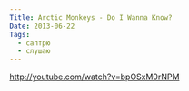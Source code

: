 ```yaml
---
Title: Arctic Monkeys - Do I Wanna Know?
Date: 2013-06-22
Tags:
  - саптрю
  - слушаю
---
```


http://youtube.com/watch?v=bpOSxM0rNPM
